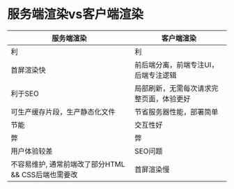 # 服务端渲染vs客户端渲染

服务端渲染 | 客户端渲染
---|---
利 | 利
首屏渲染快 | 前后端分离，前端专注UI，后端专注逻辑
利于SEO | 局部刷新，无需每次请求完整页面，体验更好
可生产缓存片段，生产静态化文件 | 节省服务器性能，部署简单
节能 | 交互性好
弊 | 弊
用户体验较差 | SEO问题
不容易维护, 通常前端改了部分HTML && CSS后端也需要改 | 首屏渲染慢

